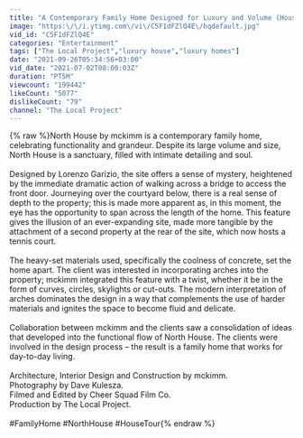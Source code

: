 ```yaml
---
title: "A Contemporary Family Home Designed for Luxury and Volume (House Tour)"
image: "https:\/\/i.ytimg.com\/vi\/C5F1dFZlQ4E\/hqdefault.jpg"
vid_id: "C5F1dFZlQ4E"
categories: "Entertainment"
tags: ["The Local Project","luxury house","luxury homes"]
date: "2021-09-26T05:34:56+03:00"
vid_date: "2021-07-02T08:00:03Z"
duration: "PT5M"
viewcount: "199442"
likeCount: "5077"
dislikeCount: "79"
channel: "The Local Project"
---
```

{% raw %}North House by mckimm is a contemporary family home, celebrating functionality and grandeur. Despite its large volume and size, North House is a sanctuary, filled with intimate detailing and soul.<br /><br />Designed by Lorenzo Garizio, the site offers a sense of mystery, heightened by the immediate dramatic action of walking across a bridge to access the front door. Journeying over the courtyard below, there is a real sense of depth to the property; this is made more apparent as, in this moment, the eye has the opportunity to span across the length of the home. This feature gives the illusion of an ever-expanding site, made more tangible by the attachment of a second property at the rear of the site, which now hosts a tennis court.<br /><br />The heavy-set materials used, specifically the coolness of concrete, set the home apart. The client was interested in incorporating arches into the property; mckimm integrated this feature with a twist, whether it be in the form of curves, circles, skylights or cut-outs. The modern interpretation of arches dominates the design in a way that complements the use of harder materials and ignites the space to become fluid and delicate.<br /><br />Collaboration between mckimm and the clients saw a consolidation of ideas that developed into the functional flow of North House. The clients were involved in the design process – the result is a family home that works for day-to-day living.<br /><br />Architecture, Interior Design and Construction by mckimm.<br />Photography by Dave Kulesza. <br />Filmed and Edited by Cheer Squad Film Co. <br />Production by The Local Project. <br /><br />#FamilyHome #NorthHouse #HouseTour{% endraw %}

